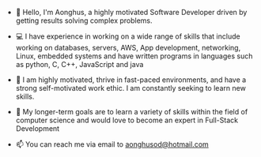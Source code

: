 - 👋 Hello, I'm Aonghus, a highly motivated Software Developer driven by getting results solving complex problems.
- 💻 I have experience in working on a wide range of skills that include working on databases, servers, AWS, App development, networking, Linux, embedded systems and have written programs in languages such as python, C, C++, JavaScript and java
- 🔭 I am highly motivated, thrive in fast-paced environments, and have a strong self-motivated work ethic. I am constantly seeking to learn new skills.

- 🌱 My longer-term goals are to learn a variety of skills within the field of computer science and would love to become an expert in Full-Stack Development

- 📫 You can reach me via email to aonghusod@hotmail.com

<!--
**AonghusOD/AonghusOD** is a ✨ _special_ ✨ repository because its `README.md` (this file) appears on your GitHub profile.

Here are some ideas to get you started:

- 🔭 I’m currently working on ...
- 🌱 I’m currently learning ...
- 👯 I’m looking to collaborate on ...
- 🤔 I’m looking for help with ...
- 💬 Ask me about ...
- 📫 How to reach me: ...
- 😄 Pronouns: ...
- ⚡ Fun fact: ...
-->
